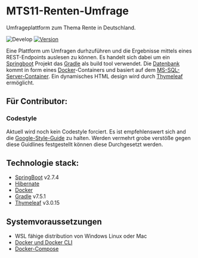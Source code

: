 # MTS11-Renten-Umfrage

Umfrageplattform zum Thema Rente in Deutschland.

![Develop](https://github.com/jaceklangertuda/MTS11-renten-umfrage/actions/workflows/docker-image.yml/badge.svg)
[![Version](https://img.shields.io/badge/powered%20by-Nyx-blue)](https://github.com/mooltiverse/nyx)

Eine Plattform um Umfragen durhzuführen und die Ergebnisse mittels eines REST-Endpoints auslesen zu
können.
Es handelt sich dabei um ein [Springboot](https://spring.io/) Projekt
das [Gradle](https://gradle.org/) als build tool verwendet.
Die [Datenbank](https://github.com/JacekLangerTUDA/MTS-Umfrage-database) kommt in form
eines [Docker](https://docker.com)-Containers
und basiert auf dem [MS-SQL-Server-Container](https://hub.docker.com/_/microsoft-mssql-server).
Ein dynamisches HTML design wird durch [Thymeleaf](https://www.thymeleaf.org/) ermöglicht.

## Für Contributor:

### Codestyle

Aktuell wird noch kein Codestyle forciert. Es ist empfehlenswert sich and
die [Google-Style-Guide](https://google.github.io/styleguide/javaguide.html) zu halten.
Werden vermehrt grobe verstöße gegen diese Guidlines festgestellt können diese Durchgesetzt werden.

## Technologie stack:

* [SpringBoot](https://spring.io) v2.7.4
* [Hibernate](https://hibernate.org/)
* [Docker](https://docker.com)
* [Gradle](https://gradle.org/) v7.5.1
* [Thymeleaf](https://www.thymeleaf.org/) v3.0.15

## Systemvoraussetzungen

* WSL fähige distribution von Windows Linux oder Mac
* [Docker und Docker CLI](https://docs.docker.com/desktop/)
* [Docker-Compose](https://docs.docker.com/compose/install/)
